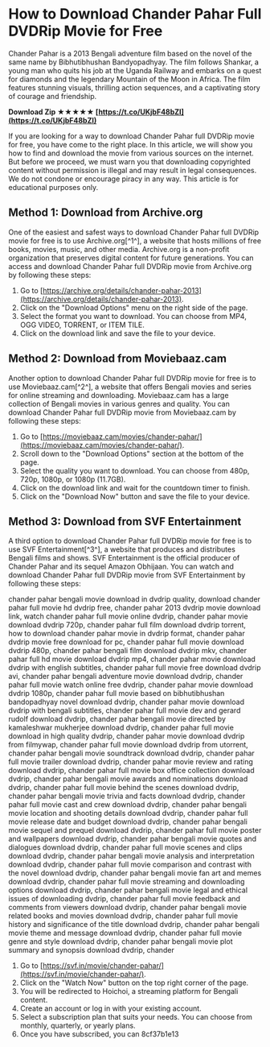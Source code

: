 
 
# How to Download Chander Pahar Full DVDRip Movie for Free
 
Chander Pahar is a 2013 Bengali adventure film based on the novel of the same name by Bibhutibhushan Bandyopadhyay. The film follows Shankar, a young man who quits his job at the Uganda Railway and embarks on a quest for diamonds and the legendary Mountain of the Moon in Africa. The film features stunning visuals, thrilling action sequences, and a captivating story of courage and friendship.
 
**Download Zip ★★★★★ [https://t.co/UKjbF48bZI](https://t.co/UKjbF48bZI)**


 
If you are looking for a way to download Chander Pahar full DVDRip movie for free, you have come to the right place. In this article, we will show you how to find and download the movie from various sources on the internet. But before we proceed, we must warn you that downloading copyrighted content without permission is illegal and may result in legal consequences. We do not condone or encourage piracy in any way. This article is for educational purposes only.
 
## Method 1: Download from Archive.org
 
One of the easiest and safest ways to download Chander Pahar full DVDRip movie for free is to use Archive.org[^1^], a website that hosts millions of free books, movies, music, and other media. Archive.org is a non-profit organization that preserves digital content for future generations. You can access and download Chander Pahar full DVDRip movie from Archive.org by following these steps:
 
1. Go to [https://archive.org/details/chander-pahar-2013](https://archive.org/details/chander-pahar-2013).
2. Click on the "Download Options" menu on the right side of the page.
3. Select the format you want to download. You can choose from MP4, OGG VIDEO, TORRENT, or ITEM TILE.
4. Click on the download link and save the file to your device.

## Method 2: Download from Moviebaaz.cam
 
Another option to download Chander Pahar full DVDRip movie for free is to use Moviebaaz.cam[^2^], a website that offers Bengali movies and series for online streaming and downloading. Moviebaaz.cam has a large collection of Bengali movies in various genres and quality. You can download Chander Pahar full DVDRip movie from Moviebaaz.cam by following these steps:

1. Go to [https://moviebaaz.cam/movies/chander-pahar/](https://moviebaaz.cam/movies/chander-pahar/).
2. Scroll down to the "Download Options" section at the bottom of the page.
3. Select the quality you want to download. You can choose from 480p, 720p, 1080p, or 1080p (11.7GB).
4. Click on the download link and wait for the countdown timer to finish.
5. Click on the "Download Now" button and save the file to your device.

## Method 3: Download from SVF Entertainment
 
A third option to download Chander Pahar full DVDRip movie for free is to use SVF Entertainment[^3^], a website that produces and distributes Bengali films and shows. SVF Entertainment is the official producer of Chander Pahar and its sequel Amazon Obhijaan. You can watch and download Chander Pahar full DVDRip movie from SVF Entertainment by following these steps:
 
chander pahar bengali movie download in dvdrip quality,  download chander pahar full movie hd dvdrip free,  chander pahar 2013 dvdrip movie download link,  watch chander pahar full movie online dvdrip,  chander pahar movie download dvdrip 720p,  chander pahar full film download dvdrip torrent,  how to download chander pahar movie in dvdrip format,  chander pahar dvdrip movie free download for pc,  chander pahar full movie download dvdrip 480p,  chander pahar bengali film download dvdrip mkv,  chander pahar full hd movie download dvdrip mp4,  chander pahar movie download dvdrip with english subtitles,  chander pahar full movie free download dvdrip avi,  chander pahar bengali adventure movie download dvdrip,  chander pahar full movie watch online free dvdrip,  chander pahar movie download dvdrip 1080p,  chander pahar full movie based on bibhutibhushan bandopadhyay novel download dvdrip,  chander pahar movie download dvdrip with bengali subtitles,  chander pahar full movie dev and gerard rudolf download dvdrip,  chander pahar bengali movie directed by kamaleshwar mukherjee download dvdrip,  chander pahar full movie download in high quality dvdrip,  chander pahar movie download dvdrip from filmywap,  chander pahar full movie download dvdrip from utorrent,  chander pahar bengali movie soundtrack download dvdrip,  chander pahar full movie trailer download dvdrip,  chander pahar movie review and rating download dvdrip,  chander pahar full movie box office collection download dvdrip,  chander pahar bengali movie awards and nominations download dvdrip,  chander pahar full movie behind the scenes download dvdrip,  chander pahar bengali movie trivia and facts download dvdrip,  chander pahar full movie cast and crew download dvdrip,  chander pahar bengali movie location and shooting details download dvdrip,  chander pahar full movie release date and budget download dvdrip,  chander pahar bengali movie sequel and prequel download dvdrip,  chander pahar full movie poster and wallpapers download dvdrip,  chander pahar bengali movie quotes and dialogues download dvdrip,  chander pahar full movie scenes and clips download dvdrip,  chander pahar bengali movie analysis and interpretation download dvdrip,  chander pahar full movie comparison and contrast with the novel download dvdrip,  chander pahar bengali movie fan art and memes download dvdrip,  chander pahar full movie streaming and downloading options download dvdrip,  chander pahar bengali movie legal and ethical issues of downloading dvdrip,  chander pahar full movie feedback and comments from viewers download dvdrip,  chander pahar bengali movie related books and movies download dvdrip,  chander pahar full movie history and significance of the title download dvdrip,  chander pahar bengali movie theme and message download dvdrip,  chander pahar full movie genre and style download dvdrip,  chander pahar bengali movie plot summary and synopsis download dvdrip,  chander

1. Go to [https://svf.in/movie/chander-pahar/](https://svf.in/movie/chander-pahar/).
2. Click on the "Watch Now" button on the top right corner of the page.
3. You will be redirected to Hoichoi, a streaming platform for Bengali content.
4. Create an account or log in with your existing account.
5. Select a subscription plan that suits your needs. You can choose from monthly, quarterly, or yearly plans.
6. Once you have subscribed, you can 8cf37b1e13


